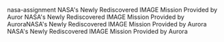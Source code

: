  nasa-assignment
 NASA's Newly Rediscovered IMAGE Mission Provided by Auror NASA's Newly Rediscovered IMAGE Mission Provided by AuroraNASA's Newly Rediscovered IMAGE Mission Provided by Aurora NASA's Newly Rediscovered IMAGE Mission Provided by Aurora
